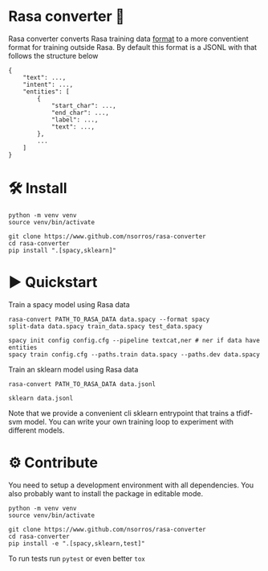 # Rasa converter 💬

Rasa converter converts Rasa training data [format](https://rasa.com/docs/rasa/next/training-data-format) to a more conventient format
for training outside Rasa. By default this format is a JSONL with that follows the structure below
```
{
    "text": ...,
    "intent": ...,
    "entities": [
        {
            "start_char": ...,
            "end_char": ...,
            "label": ...,
            "text": ...,
        },
        ...
    ]
}
```

# 🛠 Install

```
python -m venv venv
source venv/bin/activate

git clone https://www.github.com/nsorros/rasa-converter
cd rasa-converter
pip install ".[spacy,sklearn]"
```

# ▶️ Quickstart

Train a spacy model using Rasa data

```
rasa-convert PATH_TO_RASA_DATA data.spacy --format spacy
split-data data.spacy train_data.spacy test_data.spacy

spacy init config config.cfg --pipeline textcat,ner # ner if data have entities
spacy train config.cfg --paths.train data.spacy --paths.dev data.spacy
```

Train an sklearn model using Rasa data
```
rasa-convert PATH_TO_RASA_DATA data.jsonl

sklearn data.jsonl
```
Note that we provide a convenient cli sklearn entrypoint
that trains a tfidf-svm model. You can write your own training
loop to experiment with different models.

# ⚙️ Contribute

You need to setup a development environment with all dependencies. You
also probably want to install the package in editable mode.

```
python -m venv venv
source venv/bin/activate

git clone https://www.github.com/nsorros/rasa-converter
cd rasa-converter
pip install -e ".[spacy,sklearn,test]"
```

To run tests run `pytest` or even better `tox`
